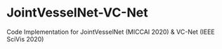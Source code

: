 # JointVesselNet-VC-Net
Code Implementation for JointVesselNet (MICCAI 2020) &amp; VC-Net (IEEE SciVis 2020)
